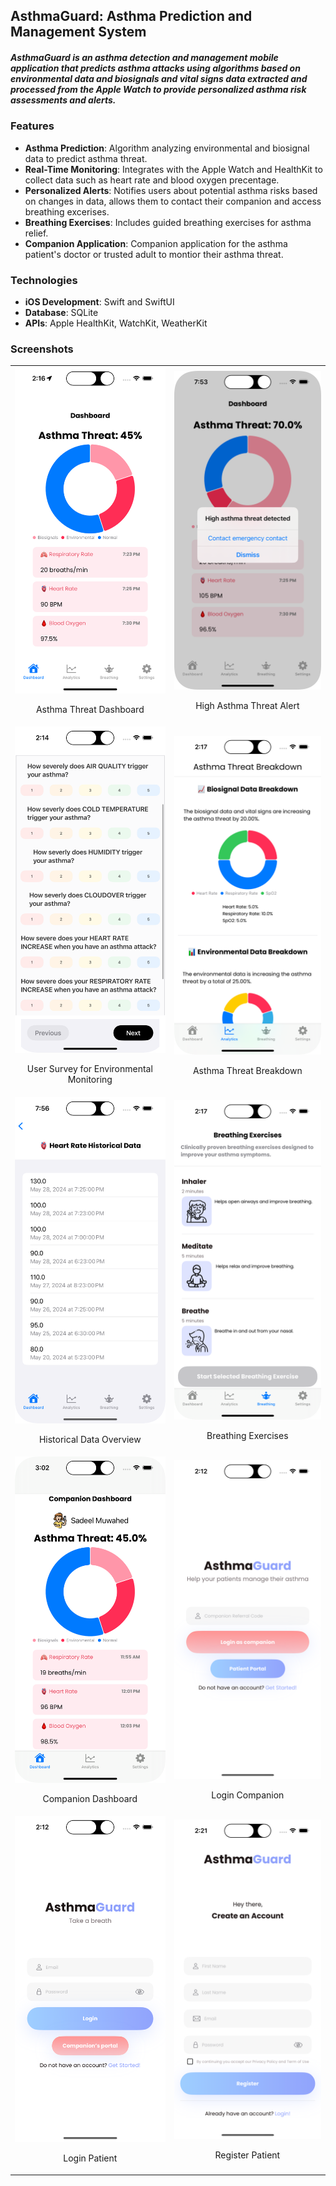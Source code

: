 ## AsthmaGuard: Asthma Prediction and Management System

##### AsthmaGuard is an asthma detection and management mobile application that predicts asthma attacks using algorithms based on environmental data and biosignals and vital signs data extracted and processed from the Apple Watch to provide personalized asthma risk assessments and alerts.

### Features

- **Asthma Prediction**: Algorithm analyzing environmental and biosignal data to predict asthma threat.
- **Real-Time Monitoring**: Integrates with the Apple Watch and HealthKit to collect data such as heart rate and blood oxygen precentage.
- **Personalized Alerts**: Notifies users about potential asthma risks based on changes in data, allows them to contact their companion and access breathing excerises.
- **Breathing Exercises**: Includes guided breathing exercises for asthma relief.
- **Companion Application**: Companion application for the asthma patient's doctor or trusted adult to montior their asthma threat.

### Technologies

- **iOS Development**: Swift and SwiftUI
- **Database**: SQLite
- **APIs**: Apple HealthKit, WatchKit, WeatherKit


### Screenshots

<table>
  <tr>
    <td style="text-align: center;">
      <img src="Pics/Asthma%20threat%20dashboard.png" alt="Asthma Threat Dashboard" width="300">
      <p>Asthma Threat Dashboard</p>
    </td>
    <td style="text-align: center;">
      <img src="Pics/High%20asthma%20threat.png" alt="High Asthma Threat" width="300">
      <p>High Asthma Threat Alert</p>
    </td>
  </tr>
  <tr>
    <td style="text-align: center;">
      <img src="Pics/Survey.png" alt="User Survey for Environmental Monitoring" width="300">
      <p>User Survey for Environmental Monitoring</p>
    </td>
    <td style="text-align: center;">
      <img src="Pics/Asthma%20threat%20breakdown.png" alt="Asthma Threat Breakdown" width="300">
      <p>Asthma Threat Breakdown</p>
    </td>
  </tr>
  <tr>
    <td style="text-align: center;">
      <img src="Pics/Historical%20data.png" alt="Historical Data Overview" width="300">
      <p>Historical Data Overview</p>
    </td>
    <td style="text-align: center;">
      <img src="Pics/Breathing%20exercises.png" alt="Breathing Exercises" width="300">
      <p>Breathing Exercises</p>
    </td>
  </tr>
  <tr>
    <td style="text-align: center;">
      <img src="Pics/Companion%20dashboard.png" alt="Companion Dashboard" width="300">
      <p>Companion Dashboard</p>
    </td>
    <td style="text-align: center;">
      <img src="Pics/Login%20companion.png" alt="Login Companion" width="300">
      <p>Login Companion</p>
    </td>
  </tr>
  <tr>
    <td style="text-align: center;">
      <img src="Pics/Login%20patient.png" alt="Login Patient" width="300">
      <p>Login Patient</p>
    </td>
    <td style="text-align: center;">
      <img src="Pics/Register%20Patient.png" alt="Register Patient" width="300">
      <p>Register Patient</p>
    </td>
  </tr>
</table>
